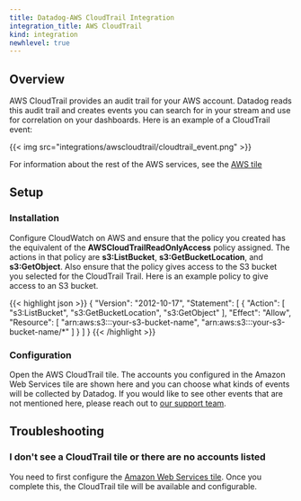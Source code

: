 ```yaml
---
title: Datadog-AWS CloudTrail Integration
integration_title: AWS CloudTrail
kind: integration
newhlevel: true
---
```


## Overview

AWS CloudTrail provides an audit trail for your AWS account. Datadog reads this audit trail and creates events you can search for in your stream and use for correlation on your dashboards. Here is an example of a CloudTrail event:

{{< img src="integrations/awscloudtrail/cloudtrail_event.png" >}}

For information about the rest of the AWS services, see the [AWS tile][1]

## Setup
### Installation

Configure CloudWatch on AWS and ensure that the policy you created has the equivalent of the **AWSCloudTrailReadOnlyAccess** policy assigned. The actions in that policy are **s3:ListBucket**, **s3:GetBucketLocation**, and **s3:GetObject**. Also ensure that the policy gives access to the S3 bucket you selected for the CloudTrail Trail. Here is an example policy to give access to an S3 bucket.

{{< highlight json >}}
{
  "Version": "2012-10-17",
  "Statement": [
  {
    "Action": [
      "s3:ListBucket",
      "s3:GetBucketLocation",
      "s3:GetObject"
    ],
    "Effect": "Allow",
    "Resource": [
      "arn:aws:s3:::your-s3-bucket-name",
      "arn:aws:s3:::your-s3-bucket-name/*"
    ]
  } ]
}
{{< /highlight >}}


### Configuration

Open the AWS CloudTrail tile. The accounts you configured in the Amazon Web Services tile are shown here and you can choose what kinds of events will be collected by Datadog. If you would like to see other events that are not mentioned here, please reach out to [our support team][2].


## Troubleshooting

### I don't see a CloudTrail tile or there are no accounts listed

You need to first configure the [Amazon Web Services tile][1]. Once you complete this, the CloudTrail tile will be available and configurable.

[1]: /integrations/aws
[2]: /help
